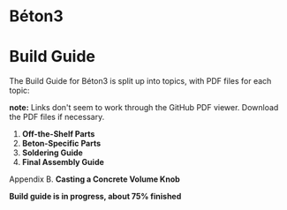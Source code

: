 # Béton3
# Build Guide

The Build Guide for Béton3 is split up into topics, with PDF files for each topic:

**note:** Links don't seem to work through the GitHub PDF viewer.  Download the PDF files if necessary.

1. **Off-the-Shelf Parts**
2. **Beton-Specific Parts**
3. **Soldering Guide**
4. **Final Assembly Guide**

Appendix B. **Casting a Concrete Volume Knob**

**Build guide is in progress, about 75% finished**
